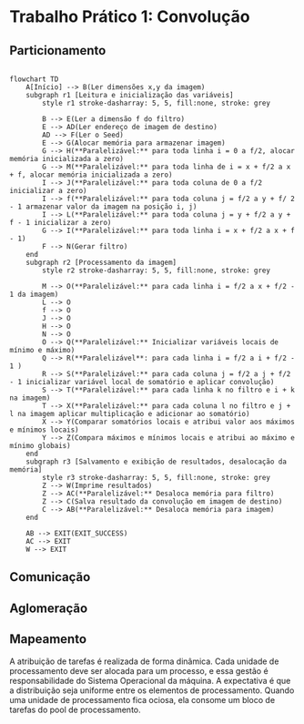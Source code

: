 # Trabalho Prático 1: Convolução
## Particionamento

```mermaid

flowchart TD
    A[Início] --> B(Ler dimensões x,y da imagem)
    subgraph r1 [Leitura e inicialização das variáveis]
        style r1 stroke-dasharray: 5, 5, fill:none, stroke: grey

        B --> E(Ler a dimensão f do filtro)
        E --> AD(Ler endereço de imagem de destino)
        AD --> F(Ler o Seed)
        E --> G(Alocar memória para armazenar imagem)
        G --> H(**Paralelizável:** para toda linha i = 0 a f/2, alocar memória inicializada a zero)
        G --> M(**Paralelizável:** para toda linha de i = x + f/2 a x + f, alocar memória inicializada a zero)
        I --> J(**Paralelizável:** para toda coluna de 0 a f/2 inicializar a zero)
        I --> f(**Paralelizável:** para toda coluna j = f/2 a y + f/ 2 - 1 armazenar valor da imagem na posição i, j)
        I --> L(**Paralelizável:** para toda coluna j = y + f/2 a y + f - 1 inicializar a zero)
        G --> I(**Paralelizável:** para toda linha i = x + f/2 a x + f - 1)
        F --> N(Gerar filtro)
    end
    subgraph r2 [Processamento da imagem]
        style r2 stroke-dasharray: 5, 5, fill:none, stroke: grey

        M --> O(**Paralelizável:** para cada linha i = f/2 a x + f/2 - 1 da imagem)
        L --> O
        f --> O
        J --> O
        H --> O
        N --> O
        O --> Q(**Paralelizável:** Inicializar variáveis locais de mínimo e máximo)
        Q --> R(**Paralelizável**: para cada linha i = f/2 a i + f/2 - 1 )
        R --> S(**Paralelizável:** para cada coluna j = f/2 a j + f/2 - 1 inicializar variável local de somatório e aplicar convolução)
        S --> T(**Paralelizável:** para cada linha k no filtro e i + k na imagem)
        T --> X(**Paralelizável:** para cada coluna l no filtro e j + l na imagem aplicar multiplicação e adicionar ao somatório)
        X --> Y(Comparar somatórios locais e atribui valor aos máximos e mínimos locais)
        Y --> Z(Compara máximos e mínimos locais e atribui ao máximo e mínimo globais)
    end
    subgraph r3 [Salvamento e exibição de resultados, desalocação da memória]
        style r3 stroke-dasharray: 5, 5, fill:none, stroke: grey
        Z --> W(Imprime resultados)
        Z --> AC(**Paralelizável:** Desaloca memória para filtro)
        Z --> C(Salva resultado da convolução em imagem de destino)
        C --> AB(**Paralelizável:** Desaloca memória para imagem)
    end

    AB --> EXIT(EXIT_SUCCESS)
    AC --> EXIT
    W --> EXIT
```
## Comunicação
## Aglomeração
## Mapeamento
A atribuição de tarefas é realizada de forma dinâmica. Cada unidade de processamento deve ser alocada para um processo, e essa gestão é responsabilidade do Sistema Operacional da máquina. A expectativa é que a distribuição seja uniforme entre os elementos de processamento. Quando uma unidade de processamento fica ociosa, ela consome um bloco de tarefas do pool de processamento.
